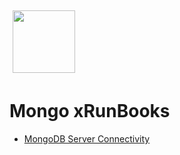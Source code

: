<img align="center" src="https://unskript.com/assets/favicon.png" width="100" height="100" style="padding: 5px">

 # Mongo xRunBooks

* [MongoDB Server Connectivity](https://github.com/unskript/Awesome-CloudOps-Automation/tree/master)


